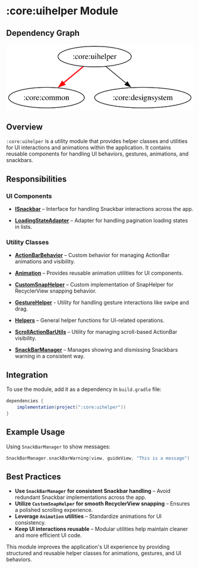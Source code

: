 # :core:uihelper Module

## Dependency Graph  

![Dependency graph](../../docs/images/module-graphs/core-uihelper.svg)  

## Overview  

`:core:uihelper` is a utility module that provides helper classes and utilities for UI interactions and animations within the application. It contains reusable components for handling UI behaviors, gestures, animations, and snackbars.

## Responsibilities  

### UI Components  

- **[ISnackbar](../uihelper/src/main/kotlin/com/waffiq/bazz_movies/core/uihelper/ISnackbar.kt)** – Interface for handling Snackbar interactions across the app.

- **[LoadingStateAdapter](../uihelper/src/main/kotlin/com/waffiq/bazz_movies/core/uihelper/ui/adapter/LoadingStateAdapter.kt)** – Adapter for handling pagination loading states in lists.

### Utility Classes  

- **[ActionBarBehavior](../uihelper/src/main/kotlin/com/waffiq/bazz_movies/core/uihelper/utils/ActionBarBehavior.kt)** – Custom behavior for managing ActionBar animations and visibility.

- **[Animation](../uihelper/src/main/kotlin/com/waffiq/bazz_movies/core/uihelper/utils/Animation.kt)** – Provides reusable animation utilities for UI components.

- **[CustomSnapHelper](../uihelper/src/main/kotlin/com/waffiq/bazz_movies/core/uihelper/utils/CustomSnapHelper.kt)** – Custom implementation of SnapHelper for RecyclerView snapping behavior.

- **[GestureHelper](../uihelper/src/main/kotlin/com/waffiq/bazz_movies/core/uihelper/utils/GestureHelper.kt)** - Utility for handling gesture interactions like swipe and drag.

- **[Helpers](../uihelper/src/main/kotlin/com/waffiq/bazz_movies/core/uihelper/utils/Helpers.kt)** – General helper functions for UI-related operations.

- **[ScrollActionBarUtils](../uihelper/src/main/kotlin/com/waffiq/bazz_movies/core/uihelper/utils/ScrollActionBarUtils.kt)** – Utility for managing scroll-based ActionBar visibility.

- **[SnackBarManager](../uihelper/src/main/kotlin/com/waffiq/bazz_movies/core/uihelper/utils/SnackBarManager.kt)** – Manages showing and dismissing Snackbars warning in a consistent way.

## Integration  

To use the module, add it as a dependency in `build.gradle` file:  

```gradle
dependencies {
    implementation(project(":core:uihelper"))
}
```

## Example Usage  

Using `SnackBarManager` to show messages:  

```kotlin
SnackBarManager.snackBarWarning(view, guideView, "This is a message")
```

## Best Practices  

- **Use `SnackBarManager` for consistent Snackbar handling** – Avoid redundant Snackbar implementations across the app.
- **Utilize `CustomSnapHelper` for smooth RecyclerView snapping** – Ensures a polished scrolling experience.
- **Leverage `Animation` utilities** – Standardize animations for UI consistency.
- **Keep UI interactions reusable** – Modular utilities help maintain cleaner and more efficient UI code.

This module improves the application's UI experience by providing structured and reusable helper classes for animations, gestures, and UI behaviors.

